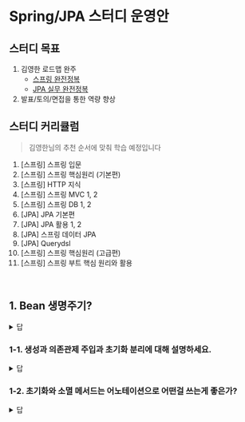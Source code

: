 # Spring/JPA 스터디 운영안

## 스터디 목표
1. 김영한 로드맵 완주
    - [스프링 완전정복](https://www.inflearn.com/roadmaps/373)
    - [JPA 실무 완전정복](https://www.inflearn.com/roadmaps/149)
2. 발표/토의/면접을 통한 역량 향상



## 스터디 커리큘럼
> 김영한님의 추천 순서에 맞춰 학습 예정입니다

1. [스프링] 스프링 입문
2. [스프링] 스프링 핵심원리 (기본편)
3. [스프링] HTTP 지식
4. [스프링] 스프링 MVC 1, 2
5. [스프링] 스프링 DB 1, 2
6. [JPA] JPA 기본편
7. [JPA] JPA 활용 1, 2
8. [JPA] 스프링 데이터 JPA
9. [JPA] Querydsl
10. [스프링] 스프링 핵심원리 (고급편)
11. [스프링] 스프링 부트 핵심 원리와 활용



</br>



## 1. Bean 생명주기?

<details> <summary>답</summary> <div markdown="1">  


  ```
  어쩌구저쩌구 입니다
  ```

  ##### 해설

    어쩌구저쩌구 입니다 

</div> </details>


### 1-1. 생성과 의존관제 주입과 초기화 분리에 대해 설명하세요.

<details> <summary>답</summary> <div markdown="1">  


  ```
  어쩌구저쩌구 입니다
  ```

  ##### 해설

    어쩌구저쩌구 입니다

</div> </details>



### 1-2. 초기화와 소멸 메서드는 어노테이션으로 어떤걸 쓰는게 좋은가?

<details> <summary>답</summary> <div markdown="1">  


  ```
  초기화와 소멸 메서드는 애노테이션으로 @PostConstruct, @PreDestroy 를 사용하는 것이 권장된다.
  ```

  ##### 해설

    어쩌구저쩌구

</div> </details>
